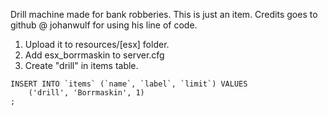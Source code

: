 Drill machine made for bank robberies. This is just an item.
Credits goes to github @ johanwulf for using his line of code.

1. Upload it to resources/[esx] folder.
2. Add esx_borrmaskin to server.cfg
3. Create "drill" in items table.

```
INSERT INTO `items` (`name`, `label`, `limit`) VALUES  
    ('drill', 'Borrmaskin', 1)
;
```
